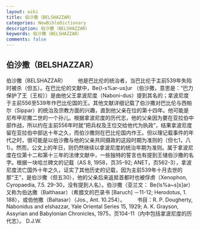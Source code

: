 ```yaml
---
layout: wiki
title: 伯沙撒（BELSHAZZAR）
categories: NewBibleDictionary
description: 伯沙撒（BELSHAZZAR）
keywords: 伯沙撒（BELSHAZZAR）
comments: false
---
```


## 伯沙撒（BELSHAZZAR）



伯沙撒（BELSHAZZAR）
　　他是巴比伦的统治者，当巴比伦于主前539年失陷时被杀（但五）。在巴比伦的文献中，Be{l-s%ar-us]ur （伯沙撒，意思是：“巴力保护了王〔王权〕）是由他父王拿波尼度（Naboni-dus）提到其名的；拿波尼度于主前556至539年作巴比伦国的王。其他文献详细记载了伯沙撒对巴比伦与西帕尔（Sippar）的统治及宗教方面的兴趣，直到他父亲在位的第十四年。他可能是尼布甲尼撒二世的一个孙儿。根据拿波尼度的历代志，他的父亲因为要在亚拉伯中部作战，所以约在主前556年时就“把兵权及王位交给他代为执政”，结果拿波尼度留在亚拉伯中部达十年之久，而伯沙撒则在巴比伦国内作王。但以理记载事件的年代之时，很可能是以伯沙撒与他的父亲共同摄政的这段时期为准则的（但七1，八1）。然而，公文上的年日，则仍然继续以拿波尼度的统治年期为准则。属于拿波尼度在位第十二和第十三年的法律文献中，一些独特的誓言也有提到王储伯沙撒的名字。根据一块哈兰碑文的记载（AS 8,
1958，页35-92; ANET，页562-3），拿波尼度流亡国外十年之久，证实了其他历史的记载，因为主前539年十月去世的那“王”，是伯沙撒（但五30），他的父亲后来返抵首都时也被俘虏（Xenophon, Cyropaedia, 7.5. 29-30，没有提到人名）。伯沙撒（亚兰文： Be{ls%a~s]s]ar）又称为伯达撒（Balthasar）（希腊文的巴录书 [Baruch] －11-12; Herodotus, 1. 188），或伯他撒（Baltasar）（Jos., Ant. 10.254）。
　　书目：R. P. Dougherty, Nabonidus and elshazzar, Yale Oriental
Series 15, 1929; A. K. Grayson, Assyrian
and Babylonian Chronicles, 1975，页104-11（内中包括拿波尼度的历代志）。
D.J.W.



